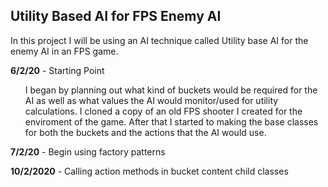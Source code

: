 ## Utility Based AI for FPS Enemy AI 

In this project I will be using an AI technique called Utility base AI for the enemy AI in an FPS game.

<b>6/2/20</b> - Starting Point
<ul style="list-style-type:none;">
  <li>I began by planning out what kind of buckets would be required for the AI as well as what values the AI would monitor/used 
          for utility calculations. I cloned a copy of an old FPS shooter I created for the enviroment of the game. After that I started 
          to making the base classes for both the buckets and the actions that the AI would use.
  </li>
</ul>
          
<b>7/2/20</b> - Begin using factory patterns

<b>10/2/2020</b> - Calling action methods in bucket content child classes


